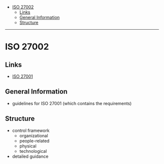 - [ISO 27002](#iso-27002)
  * [Links](#links)
  * [General Information](#general-information)
  * [Structure](#structure)
____

# ISO 27002

## Links

- [ISO 27001](./compliance/iso27001.md)

## General Information

- guidelines for ISO 27001 (which contains the requirements)

## Structure

- control framework
  * organizational
  * people-related
  * physical
  * technological
- detailed guidance

